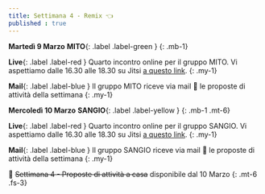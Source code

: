 ```yaml
---
title: Settimana 4 - Remix 👈
published : true
---
```


**Martedì 9 Marzo** **MITO**{: .label .label-green } 
{: .mb-1}

**Live**{: .label .label-red } Quarto incontro online per il gruppo MITO. Vi aspettiamo dalle 16.30 alle 18.30 su Jitsi [a questo link](https://meet.jit.si/MITO_Doors_Plenaria).
{: .my-1}

**Mail**{: .label .label-blue } Il gruppo MITO riceve via mail 💌 le proposte di attività della settimana
{: .my-1}


**Mercoledì 10 Marzo** **SANGIO**{: .label .label-yellow }
{: .mb-1 .mt-6}

**Live**{: .label .label-red } Quarto incontro online per il gruppo SANGIO. Vi aspettiamo dalle 16.30 alle 18.30 su Jitsi [a questo link](https://meet.jit.si/SANGIO_Doors_Plenaria).
{: .my-1}

**Mail**{: .label .label-blue } Il gruppo SANGIO riceve via mail 💌 le proposte di attività della settimana
{: .my-1}

🎩 ~~Settimana 4 - Proposte di attività a casa~~ disponibile dal 10 Marzo
{: .mt-6 .fs-3}